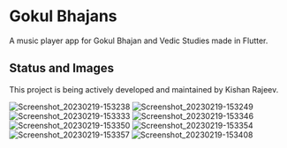 # Gokul Bhajans

A music player app for Gokul Bhajan and Vedic Studies made in Flutter.

## Status and Images

This project is being actively developed and maintained by Kishan Rajeev.

![Screenshot_20230219-153238](https://user-images.githubusercontent.com/125786083/219973791-b7ff71fa-a903-4d3b-abdf-9ed96d32b189.jpg)
![Screenshot_20230219-153249](https://user-images.githubusercontent.com/125786083/219973792-53826225-6935-4b85-9661-f2c820fc8e3a.jpg)
![Screenshot_20230219-153333](https://user-images.githubusercontent.com/125786083/219973793-17c5cb3b-b7e0-4711-8d6f-1d0c034ea4c5.jpg)
![Screenshot_20230219-153346](https://user-images.githubusercontent.com/125786083/219973795-33466b8f-24d9-44de-b195-9ec9008b00a4.jpg)
![Screenshot_20230219-153350](https://user-images.githubusercontent.com/125786083/219973796-e54b9d4b-253c-4c6f-a12e-a2195c41587e.jpg)
![Screenshot_20230219-153354](https://user-images.githubusercontent.com/125786083/219973797-3fccdaab-b2d1-4120-9581-51e454c97d0e.jpg)
![Screenshot_20230219-153357](https://user-images.githubusercontent.com/125786083/219973798-b5d9d30f-8e30-441f-9a0d-7c96d2899eaa.jpg)
![Screenshot_20230219-153408](https://user-images.githubusercontent.com/125786083/219973799-fc97dda6-f791-4e93-a652-ba1bdf04a828.jpg)
